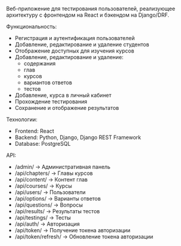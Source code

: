 Веб-приложение для тестирования пользователей, реализующее архитектуру с фронтендом на React и бэкендом на Django/DRF.

Функциональность:
 - Регистрация и аутентификация пользователей
 - Добавление, редактирование и удаление студентов
 - Отображение доступных для изучения курсов
 - Добавление, редактирование и удаление:
      - содержания
	  - глав
	  - курсов
	  - вариантов ответов
	  - тестов
 - Добавление, курса в личный кабинет
 - Прохождение тестирования
 - Сохранение и отображение результатов
 
 Технологии:
 - Frontend: React
 - Backend: Python, Django, Django REST Framework
 - Database: PostgreSQL
  
API:
- /admin/		-> Административная панель
- /api/chapters/	-> Главы курсов
- /api/content/		-> Контент глав
- /api/courses/		-> Курсы
- /api/users/		-> Пользователи
- /api/options/		-> Варианты ответов
- /api/questions/	-> Вопросы
- /api/results/		-> Результаты тестов
- /api/testings/	-> Тесты
- /api/auth/		-> Авторизация
- /api/token/		-> Получение токена авторизации
- /api/token/refresh/	-> Обновление токена авторизации
